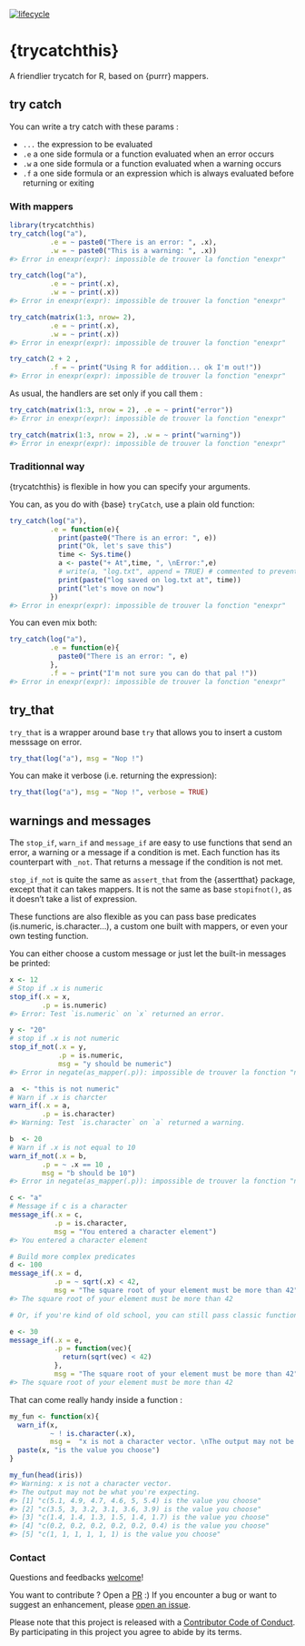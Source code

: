 <!-- README.md is generated from README.Rmd. Please edit that file -->
[![lifecycle](https://img.shields.io/badge/lifecycle-experimental-orange.svg)](https://img.shields.io/badge/lifecycle-experimental-orange.svg)

{trycatchthis}
==============

A friendlier trycatch for R, based on {purrr} mappers.

try catch
---------

You can write a try catch with these params :

-   `...` the expression to be evaluated
-   `.e` a one side formula or a function evaluated when an error occurs
-   `.w` a one side formula or a function evaluated when a warning
    occurs
-   `.f` a one side formula or an expression which is always evaluated
    before returning or exiting

### With mappers

``` r
library(trycatchthis)
try_catch(log("a"), 
          .e = ~ paste0("There is an error: ", .x), 
          .w = ~ paste0("This is a warning: ", .x))
#> Error in enexpr(expr): impossible de trouver la fonction "enexpr"

try_catch(log("a"), 
          .e = ~ print(.x), 
          .w = ~ print(.x))
#> Error in enexpr(expr): impossible de trouver la fonction "enexpr"

try_catch(matrix(1:3, nrow= 2), 
          .e = ~ print(.x), 
          .w = ~ print(.x))
#> Error in enexpr(expr): impossible de trouver la fonction "enexpr"

try_catch(2 + 2 , 
          .f = ~ print("Using R for addition... ok I'm out!"))
#> Error in enexpr(expr): impossible de trouver la fonction "enexpr"
```

As usual, the handlers are set only if you call them :

``` r
try_catch(matrix(1:3, nrow = 2), .e = ~ print("error"))
#> Error in enexpr(expr): impossible de trouver la fonction "enexpr"

try_catch(matrix(1:3, nrow = 2), .w = ~ print("warning"))
#> Error in enexpr(expr): impossible de trouver la fonction "enexpr"
```

### Traditionnal way

{trycatchthis} is flexible in how you can specify your arguments.

You can, as you do with {base} `tryCatch`, use a plain old function:

``` r
try_catch(log("a"), 
          .e = function(e){
            print(paste0("There is an error: ", e))
            print("Ok, let's save this")
            time <- Sys.time()
            a <- paste("+ At",time, ", \nError:",e)
            # write(a, "log.txt", append = TRUE) # commented to prevent from log.txt creation on your machine
            print(paste("log saved on log.txt at", time))
            print("let's move on now")
          })
#> Error in enexpr(expr): impossible de trouver la fonction "enexpr"
```

You can even mix both:

``` r
try_catch(log("a"), 
          .e = function(e){
            paste0("There is an error: ", e)
          },
          .f = ~ print("I'm not sure you can do that pal !"))
#> Error in enexpr(expr): impossible de trouver la fonction "enexpr"
```

try\_that
---------

`try_that` is a wrapper around base `try` that allows you to insert a
custom messsage on error.

``` r
try_that(log("a"), msg = "Nop !")
```

You can make it verbose (i.e. returning the expression):

``` r
try_that(log("a"), msg = "Nop !", verbose = TRUE)
```

warnings and messages
---------------------

The `stop_if`, `warn_if` and `message_if` are easy to use functions that
send an error, a warning or a message if a condition is met. Each
function has its counterpart with `_not`. That returns a message if the
condition is not met.

`stop_if_not` is quite the same as `assert_that` from the {assertthat}
package, except that it can takes mappers. It is not the same as base
`stopifnot()`, as it doesn’t take a list of expression.

These functions are also flexible as you can pass base predicates
(is.numeric, is.character…), a custom one built with mappers, or even
your own testing function.

You can either choose a custom message or just let the built-in messages
be printed:

``` r
x <- 12
# Stop if .x is numeric
stop_if(.x = x, 
        .p = is.numeric)
#> Error: Test `is.numeric` on `x` returned an error.

y <- "20"
# stop if .x is not numeric
stop_if_not(.x = y, 
            .p = is.numeric, 
            msg = "y should be numeric")
#> Error in negate(as_mapper(.p)): impossible de trouver la fonction "negate"

a  <- "this is not numeric"
# Warn if .x is charcter
warn_if(.x = a, 
        .p = is.character)
#> Warning: Test `is.character` on `a` returned a warning.

b  <- 20
# Warn if .x is not equal to 10
warn_if_not(.x = b, 
        .p = ~ .x == 10 , 
        msg = "b should be 10")
#> Error in negate(as_mapper(.p)): impossible de trouver la fonction "negate"

c <- "a"
# Message if c is a character
message_if(.x = c, 
           .p = is.character, 
           msg = "You entered a character element")
#> You entered a character element

# Build more complex predicates
d <- 100
message_if(.x = d, 
           .p = ~ sqrt(.x) < 42, 
           msg = "The square root of your element must be more than 42")
#> The square root of your element must be more than 42

# Or, if you're kind of old school, you can still pass classic functions

e <- 30
message_if(.x = e, 
           .p = function(vec){
             return(sqrt(vec) < 42)
           }, 
           msg = "The square root of your element must be more than 42")
#> The square root of your element must be more than 42
```

That can come really handy inside a function :

``` r
my_fun <- function(x){
  warn_if(x, 
          ~ ! is.character(.x), 
          msg =  "x is not a character vector. \nThe output may not be what you're expecting.")
  paste(x, "is the value you choose")
}

my_fun(head(iris))
#> Warning: x is not a character vector. 
#> The output may not be what you're expecting.
#> [1] "c(5.1, 4.9, 4.7, 4.6, 5, 5.4) is the value you choose"  
#> [2] "c(3.5, 3, 3.2, 3.1, 3.6, 3.9) is the value you choose"  
#> [3] "c(1.4, 1.4, 1.3, 1.5, 1.4, 1.7) is the value you choose"
#> [4] "c(0.2, 0.2, 0.2, 0.2, 0.2, 0.4) is the value you choose"
#> [5] "c(1, 1, 1, 1, 1, 1) is the value you choose"
```

### Contact

Questions and feedbacks [welcome](mailto:contact@colinfay.me)!

You want to contribute ? Open a
[PR](https://github.com/ColinFay/trycatchthis/pulls) :) If you encounter
a bug or want to suggest an enhancement, please [open an
issue](https://github.com/ColinFay/trycatchthis/issues).

Please note that this project is released with a [Contributor Code of
Conduct](CONDUCT.md). By participating in this project you agree to
abide by its terms.
